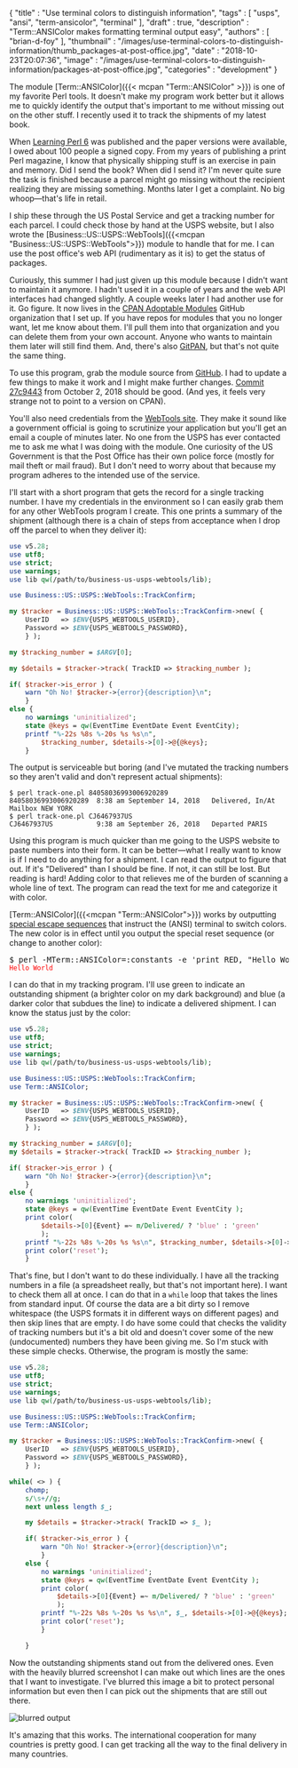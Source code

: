 {
   "title" : "Use terminal colors to distinguish information",
   "tags" : [
      "usps",
      "ansi",
      "term-ansicolor",
      "terminal"
   ],
   "draft" : true,
   "description" : "Term::ANSIColor makes formatting terminal output easy",
   "authors" : [
      "brian-d-foy"
   ],
   "thumbnail" : "/images/use-terminal-colors-to-distinguish-information/thumb_packages-at-post-office.jpg",
   "date" : "2018-10-23T20:07:36",
   "image" : "/images/use-terminal-colors-to-distinguish-information/packages-at-post-office.jpg",
   "categories" : "development"
}

The module [Term::ANSIColor]({{< mcpan "Term::ANSIColor" >}}) is one of my favorite Perl tools. It doesn't make my program work better but it allows me to quickly identify the output that's important to me without missing out on the other stuff. I recently used it to track the shipments of my latest book.

When [Learning Perl 6](https://www.learningperl6.com) was published and the paper versions were available, I owed about 100 people a signed copy. From my years of publishing a print Perl magazine, I know that physically shipping stuff is an exercise in pain and memory. Did I send the book? When did I send it? I'm never quite sure the task is finished because a parcel might go missing without the recipient realizing they are missing something. Months later I get a complaint. No big whoop—that's life in retail.

I ship these through the US Postal Service and get a tracking number for each parcel. I could check those by hand at the USPS website, but I also wrote the [Business::US::USPS::WebTools]({{<mcpan "Business::US::USPS::WebTools">}}) module to handle that for me. I can use the post office's web API (rudimentary as it is) to get the status of packages.

Curiously, this summer I had just given up this module because I didn't want to maintain it anymore. I hadn't used it in a couple of years and the web API interfaces had changed slightly. A couple weeks later I had another use for it. Go figure. It now lives in the [CPAN Adoptable Modules](https://github.com/CPAN-Adoptable-Modules) GitHub organization that I set up. If you have repos for modules that you no longer want, let me know about them. I'll pull them into that organization and you can delete them from your own account. Anyone who wants to maintain them later will still find them. And, there's also [GitPAN](https://github.com/gitpan), but that's not quite the same thing.

To use this program, grab the module source from [GitHub](https://github.com/CPAN-Adoptable-Modules/business-us-usps-webtools). I had to update a few things to make it work and I might make further changes. [Commit 27c9443](https://github.com/CPAN-Adoptable-Modules/business-us-usps-webtools/commit/27c9443cc918d67f19f9a3a594e364a22fc5d16f) from October 2, 2018 should be good. (And yes, it feels very strange not to point to a version on CPAN).

You'll also need credentials from the [WebTools site](https://www.usps.com/business/web-tools-apis/welcome.htm). They make it sound like a government official is going to scrutinize your application but you'll get an email a couple of minutes later. No one from the USPS has ever contacted me to ask me what I was doing with the module. One curiosity of the US Government is that the Post Office has their own police force (mostly for  mail theft or mail fraud). But I don't need to worry about that because my program adheres to the intended use of the service.

I'll start with a short program that gets the record for a single tracking number. I have my credentials in the environment so I can easily grab them for any other WebTools program I create. This one  prints a summary of the shipment (although there is a chain of steps from acceptance when I drop off the parcel to when they deliver it):

```perl
use v5.28;
use utf8;
use strict;
use warnings;
use lib qw(/path/to/business-us-usps-webtools/lib);

use Business::US::USPS::WebTools::TrackConfirm;

my $tracker = Business::US::USPS::WebTools::TrackConfirm->new( {
	UserID   => $ENV{USPS_WEBTOOLS_USERID},
	Password => $ENV{USPS_WEBTOOLS_PASSWORD},
	} );

my $tracking_number = $ARGV[0];

my $details = $tracker->track( TrackID => $tracking_number );

if( $tracker->is_error ) {
	warn "Oh No! $tracker->{error}{description}\n";
	}
else {
	no warnings 'uninitialized';
	state @keys = qw(EventTime EventDate Event EventCity);
	printf "%-22s %8s %-20s %s %s\n",
		$tracking_number, $details->[0]->@{@keys};
	}
```
The output is serviceable but boring (and I've mutated the tracking numbers so they aren't valid and don't represent actual shipments):

	$ perl track-one.pl 84058036993006920289
	84058036993006920289  8:38 am September 14, 2018   Delivered, In/At Mailbox NEW YORK
	$ perl track-one.pl CJ6467937US
	CJ6467937US           9:38 am September 26, 2018   Departed PARIS

Using this program is much quicker than me going to the USPS website to paste numbers into their form. It can be better—what I really want to know is if I need to do anything for a shipment. I can read the output to figure that out. If it's "Delivered" than I should be fine. If not, it can still be lost. But reading is hard! Adding color to that relieves me of the burden of scanning a whole line of text. The program can read the text for me and categorize it with color.

[Term::ANSIColor]({{<mcpan "Term::ANSIColor">}}) works by outputting [special escape sequences](http://wiki.bash-hackers.org/scripting/terminalcodes) that instruct the (ANSI) terminal to switch colors. The new color is in effect until you output the special reset sequence (or change to another color):

<pre>$ perl -MTerm::ANSIColor=:constants -e 'print RED, "Hello World", RESET'
<code style="color:red">Hello World</code></pre>

I can do that in my tracking program. I'll use green to indicate an outstanding shipment (a brighter color on my dark background) and blue (a darker color that subdues the line) to indicate a delivered shipment. I can know the status just by the color:

```perl
use v5.28;
use utf8;
use strict;
use warnings;
use lib qw(/path/to/business-us-usps-webtools/lib);

use Business::US::USPS::WebTools::TrackConfirm;
use Term::ANSIColor;

my $tracker = Business::US::USPS::WebTools::TrackConfirm->new( {
	UserID   => $ENV{USPS_WEBTOOLS_USERID},
	Password => $ENV{USPS_WEBTOOLS_PASSWORD},
	} );

my $tracking_number = $ARGV[0];
my $details = $tracker->track( TrackID => $tracking_number );

if( $tracker->is_error ) {
	warn "Oh No! $tracker->{error}{description}\n";
	}
else {
	no warnings 'uninitialized';
	state @keys = qw(EventTime EventDate Event EventCity );
	print color(
		$details->[0]{Event} =~ m/Delivered/ ? 'blue' : 'green'
		);
	printf "%-22s %8s %-20s %s %s\n", $tracking_number, $details->[0]->@{@keys};
	print color('reset');
	}
```

That's fine, but I don't want to do these individually. I have all the tracking numbers in a file (a spreadsheet really, but that's not important here). I want to check them all at once. I can do that in a `while` loop that takes the lines from standard input. Of course the data are a bit dirty so I remove whitespace (the USPS formats it in different ways on different pages) and then skip lines that are empty. I do have some could that checks the validity of tracking numbers but it's a bit old and doesn't cover some of the new (undocumented) numbers they have been giving me. So I'm stuck with these simple checks. Otherwise, the program is mostly the same:

```perl
use v5.28;
use utf8;
use strict;
use warnings;
use lib qw(/path/to/business-us-usps-webtools/lib);

use Business::US::USPS::WebTools::TrackConfirm;
use Term::ANSIColor;

my $tracker = Business::US::USPS::WebTools::TrackConfirm->new( {
	UserID   => $ENV{USPS_WEBTOOLS_USERID},
	Password => $ENV{USPS_WEBTOOLS_PASSWORD},
	} );

while( <> ) {
	chomp;
	s/\s+//g;
	next unless length $_;

	my $details = $tracker->track( TrackID => $_ );

	if( $tracker->is_error ) {
		warn "Oh No! $tracker->{error}{description}\n";
		}
	else {
		no warnings 'uninitialized';
		state @keys = qw(EventTime EventDate Event EventCity );
		print color(
			$details->[0]{Event} =~ m/Delivered/ ? 'blue' : 'green'
			);
		printf "%-22s %8s %-20s %s %s\n", $_, $details->[0]->@{@keys};
		print color('reset');
		}

	}
```

Now the outstanding shipments stand out from the delivered ones. Even with the heavily blurred screenshot I can make out which lines are the ones that I want to investigate. I've blurred this image a bit to protect personal information but even then I can pick out the shipments that are still out there.

![blurred output](/images/use-terminal-colors-to-distinguish-information/blurred-term-ansicolor.png)

It's amazing that this works. The international cooperation for many countries is pretty good. I can get tracking all the way to the final delivery in many countries.

